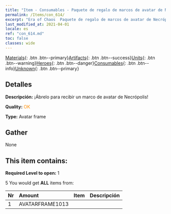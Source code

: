 ```yaml
---
title: "Item - Consumables - Paquete de regalo de marcos de avatar de Necrópolis"
permalink: /Items/con_614/
excerpt: "Era of Chaos  Paquete de regalo de marcos de avatar de Necrópolis"
last_modified_at: 2021-04-01
locale: es
ref: "con_614.md"
toc: false
classes: wide
---
```

 [Materials](/es/Items/){: .btn .btn--primary}[Artifacts](/es/Items/Artifacts/){: .btn .btn--success}[Units](/es/Items/Units/){: .btn .btn--warning}[Heroes](/es/Items/Heroes/){: .btn .btn--danger}[Consumables](/es/Items/Consumables/){: .btn .btn--info}[Unknown](/es/Items/Unknown/){: .btn .btn--primary}

## Detalles
 **Descripción:** ¡Ábrelo para recibir un marco de avatar de Necrópolis!

 **Quality:** <span style="color: #FF8C00">OK</span>

 **Type:** Avatar frame

## Gather

  None

## This item contains:

 **Required Level to open:** 1

 5 You would get **ALL** items  from:

  | Nr | Amount |     Item    | Descripción |
  |:---|:-------|:------------|:-----------:|
  | 1 | AVATARFRAME1013 | 
